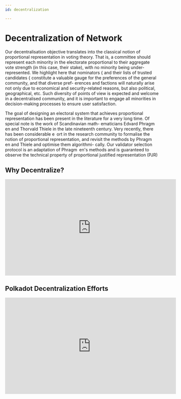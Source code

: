 ```yaml
---
id: decentralization

---
```


# Decentralization of Network

Our decentralisation objective translates into the classical notion of proportional representation in voting theory. That is, a committee should represent each minority in the
electorate proportional to their aggregate vote strength (in this case, their stake), with no minority
being under-represented. We highlight here that nominators { and their lists of trusted candidates
{ constitute a valuable gauge for the preferences of the general community, and that diverse pref-
erences and factions will naturally arise not only due to economical and security-related reasons,
but also political, geographical, etc. Such diversity of points of view is expected and welcome in a
decentralised community, and it is important to engage all minorities in decision-making processes
to ensure user satisfaction.

The goal of designing an electoral system that achieves proportional representation has been
present in the literature for a very long time. Of special note is the work of Scandinavian math-
ematicians Edvard Phragm en and Thorvald Thiele in the late nineteenth century. Very recently,
there has been considerable e ort in the research community to formalise the notion of proportional
representation, and revisit the methods by Phragm en and Thiele and optimise them algorithmi-
cally. Our validator selection protocol is an adaptation of Phragm en's methods and is guaranteed
to observe the technical property of proportional justified representation (PJR)

## Why Decentralize?

<iframe width="560" height="315" src="https://www.youtube.com/embed/-xOK970mS14" title="YouTube video player" frameborder="0" allow="accelerometer; autoplay; clipboard-write; encrypted-media; gyroscope; picture-in-picture" allowfullscreen></iframe>

## Polkadot Decentralization Efforts

<iframe width="560" height="315" src="https://www.youtube.com/embed/Zub9TCWQbf8" title="YouTube video player" frameborder="0" allow="accelerometer; autoplay; clipboard-write; encrypted-media; gyroscope; picture-in-picture" allowfullscreen></iframe>
